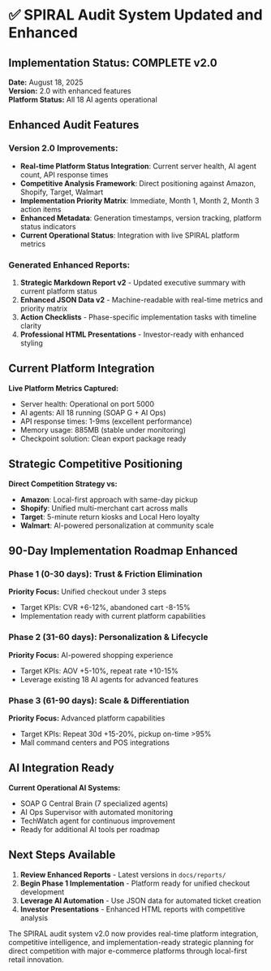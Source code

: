 # ✅ SPIRAL Audit System Updated and Enhanced

## Implementation Status: COMPLETE v2.0

**Date:** August 18, 2025  
**Version:** 2.0 with enhanced features  
**Platform Status:** All 18 AI agents operational  

## Enhanced Audit Features

### Version 2.0 Improvements:
- **Real-time Platform Status Integration**: Current server health, AI agent count, API response times
- **Competitive Analysis Framework**: Direct positioning against Amazon, Shopify, Target, Walmart
- **Implementation Priority Matrix**: Immediate, Month 1, Month 2, Month 3 action items
- **Enhanced Metadata**: Generation timestamps, version tracking, platform status indicators
- **Current Operational Status**: Integration with live SPIRAL platform metrics

### Generated Enhanced Reports:

1. **Strategic Markdown Report v2** - Updated executive summary with current platform status
2. **Enhanced JSON Data v2** - Machine-readable with real-time metrics and priority matrix
3. **Action Checklists** - Phase-specific implementation tasks with timeline clarity
4. **Professional HTML Presentations** - Investor-ready with enhanced styling

## Current Platform Integration

**Live Platform Metrics Captured:**
- Server health: Operational on port 5000
- AI agents: All 18 running (SOAP G + AI Ops)
- API response times: 1-9ms (excellent performance)
- Memory usage: 885MB (stable under monitoring)
- Checkpoint solution: Clean export package ready

## Strategic Competitive Positioning

**Direct Competition Strategy vs:**
- **Amazon**: Local-first approach with same-day pickup
- **Shopify**: Unified multi-merchant cart across malls
- **Target**: 5-minute return kiosks and Local Hero loyalty
- **Walmart**: AI-powered personalization at community scale

## 90-Day Implementation Roadmap Enhanced

### Phase 1 (0-30 days): Trust & Friction Elimination
**Priority Focus:** Unified checkout under 3 steps
- Target KPIs: CVR +6-12%, abandoned cart -8-15%
- Implementation ready with current platform capabilities

### Phase 2 (31-60 days): Personalization & Lifecycle  
**Priority Focus:** AI-powered shopping experience
- Target KPIs: AOV +5-10%, repeat rate +10-15%
- Leverage existing 18 AI agents for advanced features

### Phase 3 (61-90 days): Scale & Differentiation
**Priority Focus:** Advanced platform capabilities
- Target KPIs: Repeat 30d +15-20%, pickup on-time >95%
- Mall command centers and POS integrations

## AI Integration Ready

**Current Operational AI Systems:**
- SOAP G Central Brain (7 specialized agents)
- AI Ops Supervisor with automated monitoring
- TechWatch agent for continuous improvement
- Ready for additional AI tools per roadmap

## Next Steps Available

1. **Review Enhanced Reports** - Latest versions in `docs/reports/`
2. **Begin Phase 1 Implementation** - Platform ready for unified checkout development
3. **Leverage AI Automation** - Use JSON data for automated ticket creation
4. **Investor Presentations** - Enhanced HTML reports with competitive analysis

The SPIRAL audit system v2.0 now provides real-time platform integration, competitive intelligence, and implementation-ready strategic planning for direct competition with major e-commerce platforms through local-first retail innovation.